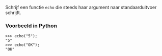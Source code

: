 Schrijf een functie `echo` die steeds haar argument naar standaarduitvoer schrijft.

### Voorbeeld in Python

```pycon
>>> echo("5"); 
"5"
>>> echo("OK");
"OK"
```
